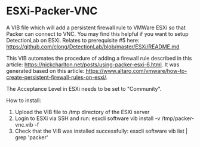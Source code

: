 # ESXi-Packer-VNC
A VIB file which will add a persistent firewall rule to VMWare ESXi so that Packer can connect to VNC. You may find this helpful if you want to setup DetectionLab on ESXi. Relates to prerequisite #5 here: https://github.com/clong/DetectionLab/blob/master/ESXi/README.md

This VIB automates the procedure of adding a firewall rule described in this article: https://nickcharlton.net/posts/using-packer-esxi-6.html. It was generated based on this article: https://www.altaro.com/vmware/how-to-create-persistent-firewall-rules-on-esxi/.

The Acceptance Level in ESXi needs to be set to "Community".

How to install:
1. Upload the VIB file to /tmp directory of the ESXi server
2. Login to ESXi via SSH and run: 
   esxcli software vib install -v /tmp/packer-vnc.vib -f
3. Check that the VIB was installed successfully:
   esxcli software vib list | grep 'packer'

